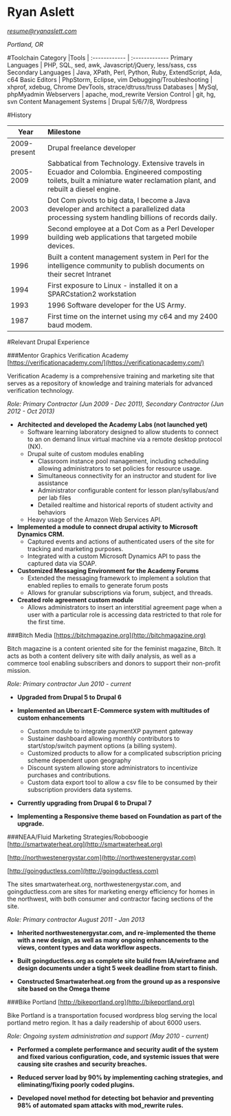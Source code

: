 
# Ryan Aslett

*resume@ryanaslett.com*

*Portland, OR*

#Toolchain
Category |Tools  |
:------------ | :------------- 
Primary Languages | PHP, SQL, sed, awk, Javascript/jQuery, less/sass, css 
Secondary Languages | Java, XPath, Perl, Python, Ruby, ExtendScript, Ada, c64 Basic
Editors | PhpStorm, Eclipse, vim
Debugging/Troubleshooting | xhprof, xdebug, Chrome DevTools, strace/dtruss/truss
Databases | MySql, phpMyadmin
Webservers | apache, mod_rewrite
Version Control | git, hg, svn
Content Management Systems | Drupal 5/6/7/8, Wordpress

#History

Year | Milestone |
------------ | :------------- 
2009-present | Drupal freelance developer 
2005-2009 | Sabbatical from Technology. Extensive travels in Ecuador and Colombia. Engineered composting toilets, built a miniature water reclamation plant, and rebuilt a diesel engine.
2003 | Dot Com pivots to big data, I become a Java developer and architect a parallelized data processing system handling billions of records daily. 
1999 | Second employee at a Dot Com as a Perl Developer building web applications that targeted mobile devices.
1996 | Built a content management system in Perl for the intelligence community to publish documents on their secret Intranet
1994 | First exposure to Linux - installed it on a SPARCstation2 workstation
1993 | 1996 Software developer for the US Army.
1987 | First time on the internet using my c64 and my 2400 baud modem.


#Relevant Drupal Experience


###Mentor Graphics Verification Academy
[https://verificationacademy.com/](https://verificationacademy.com/)

Verification Academy is a comprehensive training and marketing site that serves as a repository of knowledge and training materials for advanced verification technology.

*Role: Primary Contractor (Jun 2009 - Dec 2011), Secondary Contractor (Jun 2012 - Oct 2013)*

   * **Architected and developed the Academy Labs (not launched yet)**
      * Software learning laboratory designed to allow students to connect to an on demand linux virtual machine via a remote desktop protocol (NX).
      * Drupal suite of custom modules enabling 
         * Classroom instance pool management, including scheduling allowing administrators to set policies for resource usage.
         * Simultaneous connectivity for an instructor and student for live assistance
         * Administrator configurable content for lesson plan/syllabus/and per lab files
         * Detailed realtime and historical reports of student activity and behaviors
      * Heavy usage of the Amazon Web Services API.
   * **Implemented a module to connect drupal activity to Microsoft Dynamics CRM.**
      * Captured events and actions of authenticated users of the site for tracking and marketing purposes.
      * Integrated with a custom Microsoft Dynamics API to pass the captured data via SOAP. 
   * **Customized Messaging Environment for the Academy Forums**
      * Extended the messaging framework to implement a solution that enabled replies to emails to generate forum posts
      * Allows for granular subscriptions via forum, subject, and threads.
   * **Created role agreement custom module**
      * Allows administrators to insert an interstitial agreement page when a user with a particular role is accessing data restricted to that role for the first time.

###Bitch Media
[https://bitchmagazine.org](http://bitchmagazine.org)

Bitch magazine is a content oriented site for the feminist magazine, Bitch.  It acts as both a content delivery site with daily analysis, as well as a commerce tool enabling subscribers and donors to support their non-profit mission.


*Role: Primary contractor Jun 2010 - current*


   * **Upgraded from Drupal 5 to Drupal 6**

   * **Implemented an Ubercart E-Commerce system with multitudes of custom enhancements**

      * Custom module to integrate paymentXP payment gateway
      * Sustainer dashboard allowing monthly contributors to start/stop/switch payment options (a billing system).
      * Customized products to allow for a complicated subscription pricing scheme dependent upon geography
      * Discount system allowing store administrators to incentivize purchases and contributions.
      * Custom data export tool to allow a csv file to be consumed by their subscription providers data systems.
   * **Currently upgrading from Drupal 6 to Drupal 7**
   * **Implementing a Responsive theme based on Foundation as part of the upgrade.**



###NEAA/Fluid Marketing Strategies/Roboboogie
[http://smartwaterheat.org](http://smartwaterheat.org)

[http://northwestenergystar.com](http://northwestenergystar.com)

[http://goingductless.com](http://goingductless.com)

The sites smartwaterheat.org, northwestenergystar.com, and goingductless.com are sites for marketing energy efficiency for homes in the northwest, with both consumer and contractor facing sections of the site.

*Role: Primary contractor August 2011 - Jan 2013*


   * **Inherited northwestenergystar.com, and re-implemented the theme with a new design, as well as many ongoing enhancements to the views, content types and data workflow aspects.**

   * **Built goingductless.org as complete site build from IA/wireframe and design documents under a tight 5 week deadline from start to finish.**

   * **Constructed Smartwaterheat.org from the ground up as a responsive site based on the Omega theme**


###Bike Portland
[http://bikeportland.org](http://bikeportland.org)

Bike Portland is a transportation focused wordpress blog serving the local portland metro region. It has a daily readership of about 6000 users.

*Role: Ongoing system administration and support  (May 2010 - current)*


   * **Performed a complete performance and security audit of the system and fixed various configuration, code, and systemic issues that were causing site crashes and security breaches.**

   * **Reduced server load by 90% by implementing caching strategies, and eliminating/fixing poorly coded plugins.**

   * **Developed novel method for detecting bot behavior and preventing 98% of automated spam attacks with mod_rewrite rules.**


